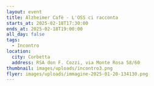 ```yaml
---
layout: event
title: Alzheimer Cafè - L'OSS ci racconta
starts_at: 2025-02-18T17:30:00
ends_at: 2025-02-18T19:00:00
all_day: false
tags:
  - Incontro
location:
  city: Corbetta
  address: RSA don F. Cozzi, via Monte Rosa 58/60
thumbnail: images/uploads/incontro3.png
flyer: images/uploads/immagine-2025-01-20-134130.png
---
```

